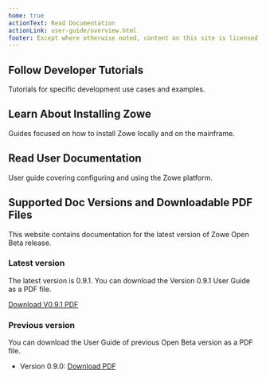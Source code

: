 ```yaml
---
home: true
actionText: Read Documentation
actionLink: user-guide/overview.html
footer: Except where otherwise noted, content on this site is licensed under a Creative Commons Attribution 4.0 International license.
---
```


<div class="features">
  <div class="feature">
    <h2>Follow Developer Tutorials</h2>
    <p>Tutorials for specific development use cases and examples.</p>
  </div>
  <div class="feature">
    <h2>Learn About Installing Zowe</h2>
    <p>Guides focused on how to install Zowe locally and on the mainframe.</p>
  </div>
  <div class="feature">
    <h2>Read User Documentation</h2>
    <p>User guide covering configuring and using the Zowe platform.</p>
  </div>
</div>

## Supported Doc Versions and Downloadable PDF Files

This website contains documentation for the latest version of Zowe Open Beta release.

### Latest version
The latest version is 0.9.1. You can download the Version 0.9.1 User Guide as a PDF file.

[Download V0.9.1 PDF](https://zowe.github.io/docs/Zowe_User_Guide_0.9.1.pdf)

### Previous version
You can download the User Guide of previous Open Beta version as a PDF file.

- Version 0.9.0: [Download PDF](https://zowe.github.io/docs/Zowe_User_Guide_0.9.0.pdf)
